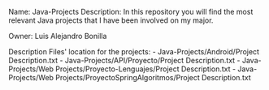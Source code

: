Name: Java-Projects
Description:
	In this repository you will find the most relevant Java projects that I have been involved on my major.

Owner: Luis Alejandro Bonilla

Description Files' location for the projects:
	- Java-Projects/Android/Project Description.txt
	- Java-Projects/API/Proyecto/Project Description.txt
	- Java-Projects/Web Projects/Proyecto-Lenguajes/Project Description.txt
	- Java-Projects/Web Projects/ProyectoSpringAlgoritmos/Project Description.txt
